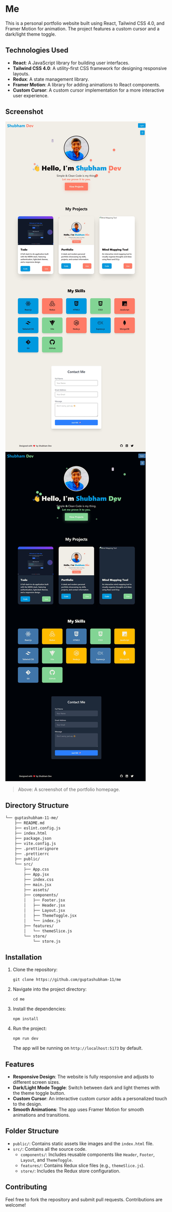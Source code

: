 
# Me

This is a personal portfolio website built using React, Tailwind CSS 4.0, and Framer Motion for animation. The project features a custom cursor and a dark/light theme toggle.

## Technologies Used
- **React**: A JavaScript library for building user interfaces.
- **Tailwind CSS 4.0**: A utility-first CSS framework for designing responsive layouts.
- **Redux**: A state management library.
- **Framer Motion**: A library for adding animations to React components.
- **Custom Cursor**: A custom cursor implementation for a more interactive user experience.

## Screenshot

![Portfolio Light Screenshot](./ScreenshortsOfPortfolio/PortfolioLight.jpeg)
![Portfolio Dark Screenshot](./ScreenshortsOfPortfolio/PortfolioDark.jpeg)

> Above: A screenshot of the portfolio homepage.

## Directory Structure

```
└── guptashubham-11-me/
    ├── README.md
    ├── eslint.config.js
    ├── index.html
    ├── package.json
    ├── vite.config.js
    ├── .prettierignore
    ├── .prettierrc
    ├── public/
    └── src/
        ├── App.css
        ├── App.jsx
        ├── index.css
        ├── main.jsx
        ├── assets/
        ├── components/
        │   ├── Footer.jsx
        │   ├── Header.jsx
        │   ├── Layout.jsx
        │   ├── ThemeToggle.jsx
        │   └── index.js
        ├── features/
        │   └── themeSlice.js
        └── store/
            └── store.js
```

## Installation

1. Clone the repository:

   ```
   git clone https://github.com/guptashubham-11/me
   ```

2. Navigate into the project directory:

   ```
   cd me
   ```

3. Install the dependencies:

   ```
   npm install
   ```

4. Run the project:

   ```
   npm run dev
   ```

   The app will be running on `http://localhost:5173` by default.

## Features
- **Responsive Design**: The website is fully responsive and adjusts to different screen sizes.
- **Dark/Light Mode Toggle**: Switch between dark and light themes with the theme toggle button.
- **Custom Cursor**: An interactive custom cursor adds a personalized touch to the design.
- **Smooth Animations**: The app uses Framer Motion for smooth animations and transitions.

## Folder Structure

- `public/`: Contains static assets like images and the `index.html` file.
- `src/`: Contains all the source code.
  - `components/`: Includes reusable components like `Header`, `Footer`, `Layout`, and `ThemeToggle`.
  - `features/`: Contains Redux slice files (e.g., `themeSlice.js`).
  - `store/`: Includes the Redux store configuration.

## Contributing

Feel free to fork the repository and submit pull requests. Contributions are welcome!
